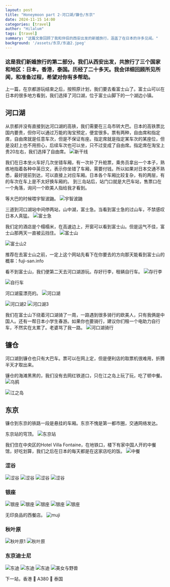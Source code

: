 ```yaml
---
layout: post
title: "Honeymoon part 2-河口湖/镰仓/东京"
date: 2024-11-15 14:00
categories: [travel]
author: "Hilalum"
tags: [travel]
summary: "这篇文章回顾了我和伴侣的西安出发的新婚旅行，涵盖了在日本的许多见闻。"
background: '/assets/东京/东迪2.jpeg'
---
```


### 这是我们新婚旅行的第二部分。我们从西安出发，共旅行了三个国家和地区：日本，香港，泰国。历经了二十多天。我会详细回顾所见所闻，和准备过程，希望对你有多帮助。

上一篇，在京都游玩结束之后，按照原计划，我们要去看富士山了。富士山可以在日本的很多地方看到，我们选择了河口湖，位于富士山脚下的一个湖边小镇。

## 河口湖

从京都并没有直接到达河口湖的高铁，我们需要在三岛市转大巴。日本的高铁票比国内要贵，但你可以通过万能的淘宝预定，便宜很多。票有两种，自由席和指定席，自由席就是任意车次，但是不保证有座。指定席就是指定某车次的某座位，但是没赶上也不用担心，后续车次也可以坐，只不过变成了自由席。指定席在淘宝上贵20左右，我们选择了自由席。
<img class="img-fluid" src="/assets/河口湖/新干线.jpeg" alt="新干线">

我们在日本坐火车好几次坐错车厢，有一次补了升舱票，乘务员拿出一个本子，熟练地指着各种中英日文，表示你坐错了车厢，需要付钱。所以如果对日本交通不熟悉，最好提前到达，可以直接上对应车厢。日本各个车厢比较复杂，有的两层，有的车次在车上是不太好换车厢的。
到三岛站后，站门口就是大巴车站，售票口在一个角落，询问一个欧美人指给我才看到。

等大巴的时候喂宇智波鼬。
<img class="img-fluid" src="/assets/河口湖/宇智波鼬.png" alt="宇智波鼬">

三道到河口湖站中间停两站，山中湖，富士急。当看到富士急的过山车，不禁感叹日本人真猛。
<img class="img-fluid" src="/assets/河口湖/富士急.jpeg" alt="富士急">

我们定的酒店是个榻榻米，在高速边上，开窗可以看到富士山。但是运气不佳，富士山那两天一直被云挡住。
<img class="img-fluid" src="/assets/河口湖/遮挡的富士山.jpeg" alt="富士山">

<img class="img-fluid" src="/assets/河口湖/富士山2.jpeg" alt="富士山2">

推荐在去富士山之前，一定上这个网站先看下在你要去的方向那天能看到富士山的概率：fuji-san.info

看不到富士山，我们便第二天去河口湖游玩。存好行李，租辆自行车。
<img class="img-fluid" src="/assets/河口湖/存行李.jpeg" alt="存行李">

<img class="img-fluid" src="/assets/河口湖/自行车.png" alt="自行车">


河口湖蛮漂亮的。
<img class="img-fluid" src="/assets/河口湖/河口湖.jpeg" alt="河口湖">

<img class="img-fluid" src="/assets/河口湖/河口湖2.jpeg" alt="河口湖2">

<img class="img-fluid" src="/assets/河口湖/河口湖3.jpeg" alt="河口湖3">

我们在富士山下绕着河口湖骑了一周，一路遇到很多骑行的欧美人，只有我俩是中国人。还有一帮日本小学生春游。如果你也要骑行，建议你们租一个电助力自行车，不然实在太累了。老婆骂了我一路。
<img class="img-fluid" src="/assets/河口湖/河口湖骑行.png" alt="河口湖骑行">

## 镰仓

河口湖到镰仓也只有大巴车。票可以在网上定，但是便利店的取票机很难用，折腾半天才取出来。

镰仓的海滩黑黑的，我们没有去网红铁道口，只在江之岛上玩了玩，吃了顿中餐。
<img class="img-fluid" src="/assets/东京/乌鸦.jpeg" alt="乌鸦">

<img class="img-fluid" src="/assets/东京/江之岛.jpeg" alt="江之岛">

## 东京
镰仓到东京的铁路一段是悬挂的车厢。东京不愧是第一都市圈，交通网络发达。

东京站的穹顶。
<img class="img-fluid" src="/assets/东京/东京站.jpeg" alt="东京站">

我们住在中央区的Hotel Villa Fontaine，在地铁口，楼下有家中国人开的中餐馆，好吃划算，我们之后在日本的每天都是在这家店吃的饭。
<img class="img-fluid" src="/assets/东京/中餐.jpeg" alt="中餐">

### 涩谷
<img class="img-fluid" src="/assets/东京/涩谷.jpeg" alt="涩谷">

<img class="img-fluid" src="/assets/东京/涩谷1.jpeg" alt="涩谷">

<img class="img-fluid" src="/assets/东京/涩谷2.jpeg" alt="涩谷">

<img class="img-fluid" src="/assets/东京/涩谷3.jpeg" alt="涩谷">

### 银座
<img class="img-fluid" src="/assets/东京/银座.jpeg" alt="银座">

<img class="img-fluid" src="/assets/东京/银座1.jpeg" alt="银座">

<img class="img-fluid" src="/assets/东京/银座2.jpeg" alt="银座">

<img class="img-fluid" src="/assets/东京/银座3.jpeg" alt="银座">

<img class="img-fluid" src="/assets/东京/银座4.jpeg" alt="银座">

无印良品的西餐店。
<img class="img-fluid" src="/assets/东京/muji.jpeg" alt="muji">

### 秋叶原
<img class="img-fluid" src="/assets/东京/秋叶原1.jpeg" alt="秋叶原1">

<img class="img-fluid" src="/assets/东京/秋叶原.jpeg" alt="秋叶原">

### 东京迪士尼
<img class="img-fluid" src="/assets/东京/东迪.jpeg" alt="东迪">

<img class="img-fluid" src="/assets/东京/东迪1.jpeg" alt="东迪">

<img class="img-fluid" src="/assets/东京/东迪2.jpeg" alt="东迪">

<img class="img-fluid" src="/assets/东京/美女与野兽.jpeg" alt="美女与野兽">


下一站，香港 🛫 A380 🛬 泰国

